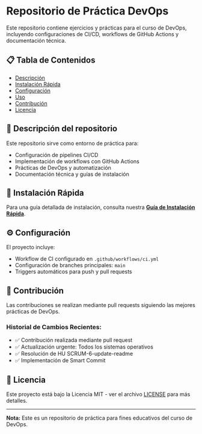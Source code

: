# Repositorio de Práctica DevOps

Este repositorio contiene ejercicios y prácticas para el curso de DevOps, incluyendo configuraciones de CI/CD, workflows de GitHub Actions y documentación técnica.

## 📋 Tabla de Contenidos

- [Descripción](#descripción)
- [Instalación Rápida](docs/instalacion-rapida.md)
- [Configuración](#configuración)
- [Uso](#uso)
- [Contribución](#contribución)
- [Licencia](#licencia)

## 📖 Descripción del repositorio

Este repositorio sirve como entorno de práctica para:
- Configuración de pipelines CI/CD
- Implementación de workflows con GitHub Actions
- Prácticas de DevOps y automatización
- Documentación técnica y guías de instalación

## 🚀 Instalación Rápida

Para una guía detallada de instalación, consulta nuestra [**Guía de Instalación Rápida**](docs/instalacion-rapida.md).

## ⚙️ Configuración

El proyecto incluye:
- Workflow de CI configurado en `.github/workflows/ci.yml`
- Configuración de branches principales: `main`
- Triggers automáticos para push y pull requests

## 📝 Contribución

Las contribuciones se realizan mediante pull requests siguiendo las mejores prácticas de DevOps.

### Historial de Cambios Recientes:
- ✅ Contribución realizada mediante pull request
- ✅ Actualización urgente: Todos los sistemas operativos
- ✅ Resolución de HU SCRUM-6-update-readme
- ✅ Implementación de Smart Commit

## 📄 Licencia

Este proyecto está bajo la Licencia MIT - ver el archivo [LICENSE](LICENSE) para más detalles.

---

**Nota:** Este es un repositorio de práctica para fines educativos del curso de DevOps.